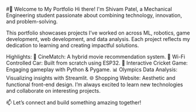 
#🚀 Welcome to My Portfolio
Hi there! I'm Shivam Patel, a Mechanical Engineering student passionate about combining technology, innovation, and problem-solving.

This portfolio showcases projects I’ve worked on across ML, robotics, game development, web development, and data analysis. Each project reflects my dedication to learning and creating impactful solutions.

Highlights:
🎥 CineMatch: A hybrid movie recommendation system.
🤖 Wi-Fi Controlled Car: Built from scratch using ESP32.
🏏 Interactive Cricket Game: Engaging gameplay with Python & Pygame.
📊 Olympics Data Analysis: Visualizing insights with Streamlit.
🌐 Shopping Website: Aesthetic and functional front-end design.
I’m always excited to learn new technologies and collaborate on interesting projects.

📫 Let’s connect and build something amazing together!
